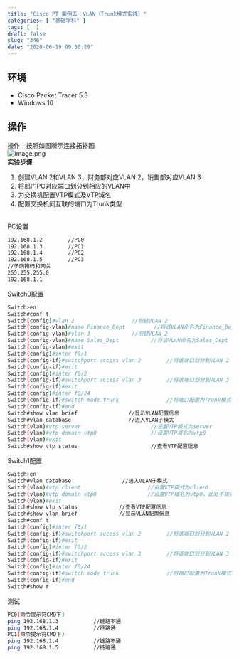 ```yaml
---
title: "Cisco PT 案例五：VLAN（Trunk模式实践）"
categories: [ "基础学科" ]
tags: [  ]
draft: false
slug: "346"
date: "2020-06-19 09:50:29"
---
```


<a name="pVLnQ"></a>
## 环境
- Cisco Packet Tracer 5.3
- Windows 10
<a name="4z7HD"></a>
## 操作
操作：按照如图所示连接拓扑图<br />![image.png](https://cdn.nlark.com/yuque/0/2020/png/376635/1592206670687-6f77a581-08b4-4445-8370-f0d366860191.png#align=left&display=inline&height=254&margin=%5Bobject%20Object%5D&name=image.png&originHeight=254&originWidth=644&size=16747&status=done&style=none&width=644)<br />**实验步骤**

1. 创建VLAN 2和VLAN 3，财务部对应VLAN 2，销售部对应VLAN 3
1. 将部门PC对应端口划分到相应的VLAN中
1. 为交换机配置VTP模式及VTP域名
1. 配置交换机间互联的端口为Trunk类型


<br />PC设置
```bash
192.168.1.2        //PC0
192.168.1.3        //PC1
192.168.1.4        //PC2
192.168.1.5        //PC3
//子网掩码和网关
255.255.255.0
192.168.1.1
```
Switch0配置
```bash
Switch>en
Switch#conf t
Switch(config)#vlan 2                  //创建VLAN 2
Switch(config-vlan)#name Finance_Dept         //将该VLAN命名为Finance_Dept
Switch(config-vlan)#vlan 3             //创建VLAN 2
Switch(config-vlan)#name Sales_Dept          //将该VLAN命名为Sales_Dept
Switch(config-vlan)#exit
Switch(config)#inter f0/1
Switch(config-if)#switchport access vlan 2        //将该端口划分到VLAN 2
Switch(config-if)#exit
Switch(config)#inter f0/2
Switch(config-if)#switchport access vlan 3        //将该端口划分到VLAN 3
Switch(config-if)#exit
Switch(config)#inter f0/24
Switch(config-if)#switch mode trunk               //将端口配置为Trunk模式
Switch(config-if)#end
Switch#show vlan brief                //显示VLAN配置信息
Switch#vlan database                  //进入VLAN子模式
Switch(vlan)#vtp server                      //设置VTP模式为server
Switch(vlan)#vtp domain vtp0                 //设置VTP域名为vtp0
Switch(vlan)#exit
Switch#show vtp status                       //查看VTP配置信息
```
Switch1配置
```bash
Switch>en
Switch#vlan database                //进入VLAN子模式
Switch(vlan)#vtp client                     //设置VTP模式为client
Switch(vlan)#vtp domain vtp0                //设置VTP域名为vtp0，此处不填亦可
Switch(vlan)#exit
Switch#show vtp status             //查看VTP配置信息
Switch#show vlan brief             //显示VLAN配置信息
Switch#conf t
Switch(config)#inter f0/1
Switch(config-if)#switchport access vlan 2        //将该端口划分到VLAN 2
Switch(config-if)#exit
Switch(config)#inter f0/2
Switch(config-if)#switchport access vlan 3        //将该端口划分到VLAN 3
Switch(config-if)#exit
Switch(config)#inter f0/24
Switch(config-if)#switch mode trunk               //将端口配置为Trunk模式
Switch(config-if)#end
Switch#show r
```
测试
```bash
PC0(命令提示符CMD下)
ping 192.168.1.3           //链路不通
ping 192.168.1.4           //链路通
PC1(命令提示符CMD下)
ping 192.168.1.4           //链路不通
ping 192.168.1.5           //链路通
```
